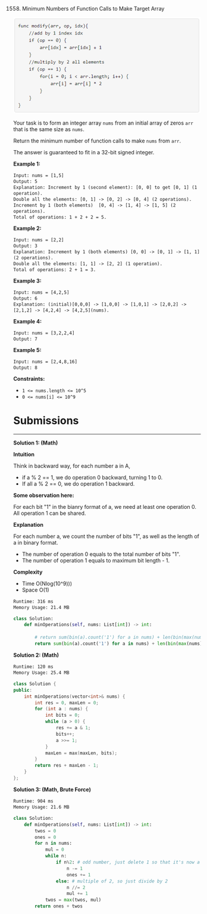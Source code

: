 1558. Minimum Numbers of Function Calls to Make Target Array

![1558_sample_2_1887.png](img/1558_sample_2_1887.png)

Your task is to form an integer array `nums` from an initial array of zeros `arr` that is the same size as `nums`.

Return the minimum number of function calls to make `nums` from `arr`.

The answer is guaranteed to fit in a 32-bit signed integer.

 

**Example 1:**
```
Input: nums = [1,5]
Output: 5
Explanation: Increment by 1 (second element): [0, 0] to get [0, 1] (1 operation).
Double all the elements: [0, 1] -> [0, 2] -> [0, 4] (2 operations).
Increment by 1 (both elements)  [0, 4] -> [1, 4] -> [1, 5] (2 operations).
Total of operations: 1 + 2 + 2 = 5.
```

**Example 2:**
```
Input: nums = [2,2]
Output: 3
Explanation: Increment by 1 (both elements) [0, 0] -> [0, 1] -> [1, 1] (2 operations).
Double all the elements: [1, 1] -> [2, 2] (1 operation).
Total of operations: 2 + 1 = 3.
```

**Example 3:**
```
Input: nums = [4,2,5]
Output: 6
Explanation: (initial)[0,0,0] -> [1,0,0] -> [1,0,1] -> [2,0,2] -> [2,1,2] -> [4,2,4] -> [4,2,5](nums).
```

**Example 4:**
```
Input: nums = [3,2,2,4]
Output: 7
```

**Example 5:**
```
Input: nums = [2,4,8,16]
Output: 8
```

**Constraints:**

* `1 <= nums.length <= 10^5`
* `0 <= nums[i] <= 10^9`

# Submissions
---
**Solution 1: (Math)**

**Intuition**

Think in backward way,
for each number a in A,
* if a % 2 == 1, we do operation 0 backward, turning 1 to 0.
* If all a % 2 == 0, we do operation 1 backward.

**Some observation here:**

For each bit "1" in the bianry format of a,
we need at least one operation 0.
All operation 1 can be shared.


**Explanation**

For each number a,
we count the number of bits "1",
as well as the length of a in binary format.

* The number of operation 0 equals to the total number of bits "1".
* The number of operation 1 equals to maximum bit length - 1.


**Complexity**

* Time O(Nlog(10^9)))
* Space O(1)


```
Runtime: 316 ms
Memory Usage: 21.4 MB
```
```python
class Solution:
    def minOperations(self, nums: List[int]) -> int:
        
        # return sum(bin(a).count('1') for a in nums) + len(bin(max(nums))[2:]) - 1
        return sum(bin(a).count('1') for a in nums) + len(bin(max(nums))) - 3
```

**Solution 2: (Math)**
```
Runtime: 120 ms
Memory Usage: 25.4 MB
```
```c++
class Solution {
public:
    int minOperations(vector<int>& nums) {
        int res = 0, maxLen = 0;
        for (int a : nums) {
            int bits = 0;
            while (a > 0) {
                res += a & 1;
                bits++;
                a >>= 1;
            }
            maxLen = max(maxLen, bits);
        }
        return res + maxLen - 1;
    }
};
```

**Solution 3: (Math, Brute Force)**
```
Runtime: 904 ms
Memory Usage: 21.6 MB
```
```python
class Solution:
    def minOperations(self, nums: List[int]) -> int:
        twos = 0
        ones = 0
        for n in nums:
            mul = 0
            while n:
                if n%2: # odd number, just delete 1 so that it's now a multiple of 2
                    n -= 1
                    ones += 1
                else: # multiple of 2, so just divide by 2 
                    n //= 2
                    mul += 1
            twos = max(twos, mul)
        return ones + twos
```